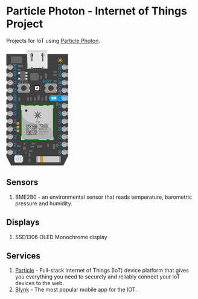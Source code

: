 # Particle Photon - Internet of Things Project

Projects for IoT using [Particle Photon](Core).

![Particle Photon Pinout](/res/photon_pinout.png)

## Sensors
1. BME280 - an environmental sensor that reads temperature, barometric pressure and humidity.

## Displays
1. SSD1306 OLED Monochrome display

## Services
1. [Particle] - Full-stack Internet of Things (IoT) device platform that gives you everything you need to securely and reliably connect your IoT devices to the web.
2. [Blynk] - The most popular mobile app for the IOT.

[Particle Photon]: https://docs.particle.io/guide/getting-started/intro/core/
[Particle]: https://www.particle.io/
[Blynk]: https://blynk.cc
